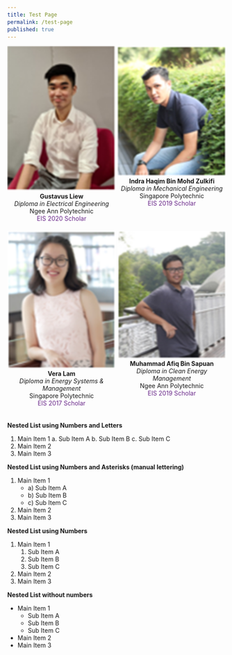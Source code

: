 ```yaml
---
title: Test Page
permalink: /test-page
published: true
---
```

 
<div style="width: 100%; overflow: hidden; text-align: center;">
    <div style="display: inline-block; vertical-align: top; text-align: center; width: 250px; margin: auto; margin-bottom: 20px;">
        <img alt="Photograph of Gustavus Liew" src="/images/scholarships/youth/profile_photo_gl.png"  
            style="width: 250px;"/><br/>
        <strong>Gustavus Liew</strong><br/>
        <span style="font-style: italic;">
            Diploma in Electrical Engineering
        </span><br/>
        <span style="">
            Ngee Ann Polytechnic
        </span><br/>
        <span style="color: #6A288A;">
            EIS 2020 Scholar
        </span>
    </div>
    <div style="display: inline-block; vertical-align: top; text-align: center; width: 250px; margin: auto; margin-bottom: 20px;">
        <img alt="Photograph of Indra Haqim Bin Mohd Zulkifi" src="/images/scholarships/youth/profile_photo_ihbmz.png" 
            style="width: 250px;"/><br/>
        <strong>Indra Haqim Bin Mohd Zulkifi</strong><br/>
        <span style="font-style: italic;">
            Diploma in Mechanical Engineering
        </span><br/>
        <span style="">
            Singapore Polytechnic
        </span><br/>
        <span style="color: #6A288A;">
            EIS 2019 Scholar
        </span>
    </div>
    <div style="display: inline-block; vertical-align: top; text-align: center; width: 250px; margin: auto; margin-bottom: 20px;">
        <img alt="Photograph of Vera Lam" src="/images/scholarships/youth/profile_photo_vl.png" 
            style="width: 250px;"/><br/>
        <strong>Vera Lam</strong><br/>
        <span style="font-style: italic;">
            Diploma in Energy Systems & Management
        </span><br/>
        <span style="">
            Singapore Polytechnic
        </span><br/>
        <span style="color: #6A288A;">
            EIS 2017 Scholar
        </span>
    </div>
    <div style="display: inline-block; vertical-align: top; text-align: center; width: 250px; margin: auto; margin-bottom: 20px;">
        <img alt="Photograph of Muhammad Afiq Bin Sapuan" src="/images/scholarships/youth/profile_photo_mabs.png" 
            style="width: 250px;"/><br/>
        <strong>Muhammad Afiq Bin Sapuan</strong><br/>
        <span style="font-style: italic;">
            Diploma in Clean Energy Management
        </span><br/>
        <span style="">
            Ngee Ann Polytechnic
        </span><br/>
        <span style="color: #6A288A;">
            EIS 2019 Scholar
        </span>
    </div>
</div>







**Nested List using Numbers and Letters**
1. Main Item 1
    a. Sub Item A
    b. Sub Item B
    c. Sub Item C
2. Main Item 2
3. Main Item 3

**Nested List using Numbers and Asterisks (manual lettering)**
1. Main Item 1
    * a) Sub Item A
    * b) Sub Item B
    * c) Sub Item C
2. Main Item 2
3. Main Item 3

**Nested List using Numbers**
1. Main Item 1
    1. Sub Item A
    2. Sub Item B
    3. Sub Item C
2. Main Item 2
3. Main Item 3

**Nested List without numbers**
* Main Item 1
    * Sub Item A
    * Sub Item B
    * Sub Item C
* Main Item 2
* Main Item 3
